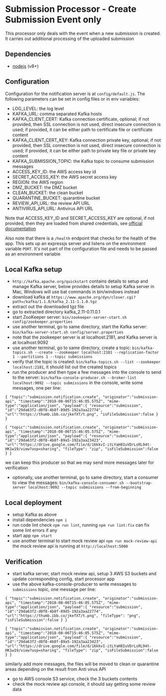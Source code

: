# Submission Processor - Create Submission Event only

This processor only deals with the event when a new submission is created. It carries out additional processing of the uploaded submission

## Dependencies

- [nodejs](https://nodejs.org/en/) (v8+)

## Configuration

Configuration for the notification server is at `config/default.js`.
The following parameters can be set in config files or in env variables:

- LOG_LEVEL: the log level
- KAFKA_URL: comma separated Kafka hosts
- KAFKA_CLIENT_CERT: Kafka connection certificate, optional;
    if not provided, then SSL connection is not used, direct insecure connection is used;
    if provided, it can be either path to certificate file or certificate content
- KAFKA_CLIENT_CERT_KEY: Kafka connection private key, optional;
    if not provided, then SSL connection is not used, direct insecure connection is used;
    if provided, it can be either path to private key file or private key content
- KAFKA_SUBMISSION_TOPIC: the Kafka topic to consume submission messages
- ACCESS_KEY_ID: the AWS access key id
- SECRET_ACCESS_KEY: the AWS secret access key
- REGION: the AWS region
- DMZ_BUCKET: the DMZ bucket
- CLEAN_BUCKET: the clean bucket
- QUARANTINE_BUCKET: quarantine bucket
- REVIEW_API_URL: the review API URL
- ANTIVIRUS_API_URL: Antivirus API URL

Note that ACCESS_KEY_ID and SECRET_ACCESS_KEY are optional,
if not provided, then they are loaded from shared credentials, see [official documentation](https://docs.aws.amazon.com/sdk-for-javascript/v2/developer-guide/loading-node-credentials-shared.html)

Also note that there is a `/health` endpoint that checks for the health of the app. This sets up an expressjs server and listens on the environment variable `PORT`. It's not part of the configuration file and needs to be passed as an environment variable

## Local Kafka setup

- `http://kafka.apache.org/quickstart` contains details to setup and manage Kafka server,
  below provides details to setup Kafka server in Mac, Windows will use bat commands in bin/windows instead
- download kafka at `https://www.apache.org/dyn/closer.cgi?path=/kafka/1.1.0/kafka_2.11-1.1.0.tgz`
- extract out the downloaded tgz file
- go to extracted directory kafka_2.11-0.11.0.1
- start ZooKeeper server:
  `bin/zookeeper-server-start.sh config/zookeeper.properties`
- use another terminal, go to same directory, start the Kafka server:
  `bin/kafka-server-start.sh config/server.properties`
- note that the zookeeper server is at localhost:2181, and Kafka server is at localhost:9092
- use another terminal, go to same directory, create a topic:
  `bin/kafka-topics.sh --create --zookeeper localhost:2181 --replication-factor 1 --partitions 1 --topic submissions`
- verify that the topic is created:
  `bin/kafka-topics.sh --list --zookeeper localhost:2181`,
  it should list out the created topics
- run the producer and then type a few messages into the console to send to the server:
  `bin/kafka-console-producer.sh --broker-list localhost:9092 --topic submissions`
  in the console, write some messages, one per line:

```
{ "topic":"submission.notification.create", "originator":"submission-api", "timestamp":"2018-08-06T15:46:05.575Z", "mime-type":"application/json", "payload":{ "resource":"submission", "id":"29da63f2-d0f8-4b8f-89d5-192a3aa22774", "url":"https://thumb.ibb.co/jkefXT/t.png", "isFileSubmission":false } }

{ "topic":"submission.notification.create", "originator":"submission-api", "timestamp":"2018-08-06T15:46:05.575Z", "mime-type":"application/json", "payload":{ "resource":"submission", "id":"29da63f2-d0f8-4b8f-89a5-192a3aa23423", "url":"https://drive.google.com/file/d/16kkvI-itLYaH8IuVDrLsRL94t-HK1w19/view?usp=sharing", "fileType": "zip", "isFileSubmission":false } }

```

  we can keep this producer so that we may send more messages later for verification
- optionally, use another terminal, go to same directory, start a consumer to view the messages:
  `bin/kafka-console-consumer.sh --bootstrap-server localhost:9092 --topic submissions --from-beginning`

## Local deployment

- setup Kafka as above
- install dependencies `npm i`
- run code lint check `npm run lint`, running `npm run lint:fix` can fix some lint errors if any
- start app `npm start`
- use another terminal to start mock review api `npm run mock-review-api`
  the mock review api is running at `http://localhost:5000`

## Verification

- start kafka server, start mock review api, setup 3 AWS S3 buckets and update corresponding config, start processor app
- use the above kafka-console-producer to write messages to `submissions` topic, one message per line:
 
```
{ "topic":"submission.notification.create", "originator":"submission-api", "timestamp":"2018-08-06T15:46:05.575Z", "mime-type":"application/json", "payload":{ "resource":"submission", "id":"29da63f2-d0f8-4b8f-89d5-192a3aa22774", "url":"https://thumb.ibb.co/jkefXT/t.png", "fileType": "png", "isFileSubmission":false } }

{ "topic":"submission.notification.create", "originator":"submission-api", "timestamp":"2018-08-06T15:46:05.575Z", "mime-type":"application/json", "payload":{ "resource":"submission", "id":"29da63f2-d0f8-4b8f-89a5-192a3aa23423", "url":"https://drive.google.com/file/d/16kkvI-itLYaH8IuVDrLsRL94t-HK1w19/view?usp=sharing", "fileType": "zip", "isFileSubmission":false } }

```
  
  similarly add more messages, the files will be moved to clean or quarantine areas depending on the result from Anti virus API
- go to AWS console S3 service, check the 3 buckets contents
- check the mock review api console, it should say getting some review data
